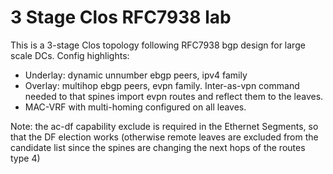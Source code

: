 # 3 Stage Clos RFC7938 lab
This is a 3-stage Clos topology following RFC7938 bgp design for large scale DCs.
Config highlights:
- Underlay: dynamic unnumber ebgp peers, ipv4 family
- Overlay: multihop ebgp peers, evpn family. Inter-as-vpn command needed to that spines import evpn routes and reflect them to the leaves.
- MAC-VRF with multi-homing configured on all leaves.

Note: the ac-df capability exclude is required in the Ethernet Segments, so that the DF election works 
(otherwise remote leaves are excluded from the candidate list since the spines are changing the next hops of the routes type 4)
